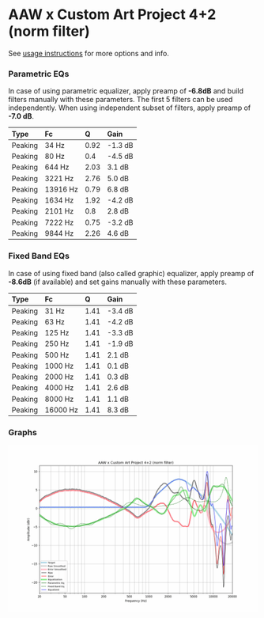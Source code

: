 # AAW x Custom Art Project 4+2 (norm filter)
See [usage instructions](https://github.com/jaakkopasanen/AutoEq#usage) for more options and info.

### Parametric EQs
In case of using parametric equalizer, apply preamp of **-6.8dB** and build filters manually
with these parameters. The first 5 filters can be used independently.
When using independent subset of filters, apply preamp of **-7.0 dB**.

| Type    | Fc       |    Q | Gain    |
|:--------|:---------|:-----|:--------|
| Peaking | 34 Hz    | 0.92 | -1.3 dB |
| Peaking | 80 Hz    | 0.4  | -4.5 dB |
| Peaking | 644 Hz   | 2.03 | 3.1 dB  |
| Peaking | 3221 Hz  | 2.76 | 5.0 dB  |
| Peaking | 13916 Hz | 0.79 | 6.8 dB  |
| Peaking | 1634 Hz  | 1.92 | -4.2 dB |
| Peaking | 2101 Hz  | 0.8  | 2.8 dB  |
| Peaking | 7222 Hz  | 0.75 | -3.2 dB |
| Peaking | 9844 Hz  | 2.26 | 4.6 dB  |

### Fixed Band EQs
In case of using fixed band (also called graphic) equalizer, apply preamp of **-8.6dB**
(if available) and set gains manually with these parameters.

| Type    | Fc       |    Q | Gain    |
|:--------|:---------|:-----|:--------|
| Peaking | 31 Hz    | 1.41 | -3.4 dB |
| Peaking | 63 Hz    | 1.41 | -4.2 dB |
| Peaking | 125 Hz   | 1.41 | -3.3 dB |
| Peaking | 250 Hz   | 1.41 | -1.9 dB |
| Peaking | 500 Hz   | 1.41 | 2.1 dB  |
| Peaking | 1000 Hz  | 1.41 | 0.1 dB  |
| Peaking | 2000 Hz  | 1.41 | 0.3 dB  |
| Peaking | 4000 Hz  | 1.41 | 2.6 dB  |
| Peaking | 8000 Hz  | 1.41 | 1.1 dB  |
| Peaking | 16000 Hz | 1.41 | 8.3 dB  |

### Graphs
![](./AAW%20x%20Custom%20Art%20Project%204+2%20(norm%20filter).png)